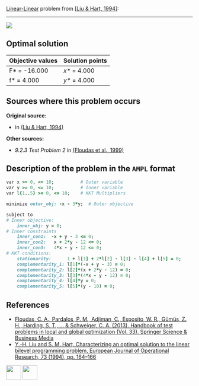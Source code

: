 [Linear-Linear](/BASBLib/LP-LP-problems) problem from [\[Liu & Hart, 1994\]][Liu & Hart, 1994]:

---

![](/BASBLib/images/lh_1994_01_eq.jpg)

## Optimal solution

Objective values   | Solution points    |
------------------ | ------------------ |
F* = -16.000       | _x*_ = 4.000       |
f* = 4.000         | _y*_ = 4.000       |

## Sources where this problem occurs

__Original source:__

 - in [(Liu & Hart, 1994)][Liu & Hart, 1994]

__Other sources:__

 - _9.2.3 Test Problem 2_ in [(Floudas et al., 1999)][Floudas et al., 1999]

## Description of the problem in the `AMPL` format

```ruby
var x >= 0, <= 10;          # Outer variable
var y >= 0, <= 10;          # Inner variable
var l{1..5} >= 0, <= 10;    # KKT Multipliers

minimize outer_obj: -x - 3*y;  # Outer objective

subject to
# Inner objective:
    inner_obj: y = 0;
# Inner constraints
    inner_con1:  -x + y - 3 <= 0;
    inner_con2:   x + 2*y - 12 <= 0;
    inner_con3:   4*x - y - 12 <= 0;
# KKT conditions:
    stationarity:      1 + l[1] + 2*l[2] - l[3] - l[4] + l[5] = 0;
    complementarity_1: l[1]*(-x + y - 3) = 0;
    complementarity_2: l[2]*(x + 2*y - 12) = 0;
    complementarity_3: l[3]*(4*x - y - 12) = 0;
    complementarity_4: l[4]*y = 0;
    complementarity_5: l[5]*(y - 10) = 0;
```

##  References

 - [Floudas, C. A., Pardalos, P. M., Adjiman, C., Esposito, W. R., Gümüs, Z. H., Harding, S. T., ... & Schweiger, C. A. (2013). Handbook of test problems in local and global optimization (Vol. 33). Springer Science & Business Media](https://doi.org/10.1007/978-1-4757-3040-1)
 - [Y.-H. Liu and S. M. Hart, Characterizing an optimal solution to the linear bilevel programming problem, European Journal of Operational Research, 73 (1994), pp. 164–166](https://doi.org/10.1016/0377-2217(94)90155-4)

[<img src="http://www.interupgrade.com/images/pfeil-backbutton.png" width="40" height="40">](/BASBLib/LP-LP-problems "Back to summary of LP-LP problems")
[<img src="https://cdn1.iconfinder.com/data/icons/MetroStation-PNG/128/MB__home.png" width="40" height="40">](/BASBLib/index "Back to homepage")

[Floudas et al., 1999]: https://doi.org/10.1007/978-1-4757-3040-1
[Liu & Hart, 1994]: https://doi.org/10.1016/0377-2217(94)90155-4
